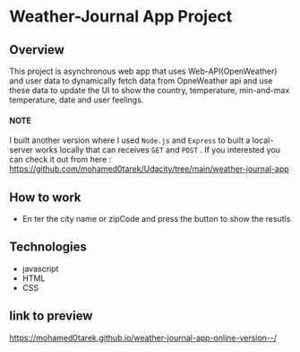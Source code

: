 # Weather-Journal App Project

## Overview

This project is asynchronous web app that uses Web-API(OpenWeather) and user data to dynamically fetch data from OpneWeather api and use these data to update the UI to
show the country, temperature, min-and-max temperature, date and user feelings. 
#### NOTE 
I built another version where I used `Node.js` and `Express` to built a local-server works locally that can receives `GET` and `POST` .
If you interested you can check it out from here : https://github.com/mohamed0tarek/Udacity/tree/main/weather-journal-app

## How to work
* En   ter the city name or zipCode and press the button to show the resutls

## Technologies
* javascript
* HTML
* CSS

## link to preview
https://mohamed0tarek.github.io/weather-journal-app-online-version--/
